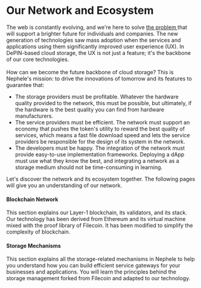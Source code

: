 # Our Network and Ecosystem

The web is constantly evolving, and we're here to solve [the problem ](../introduction/the-problem.md)that will support a brighter future for individuals and companies. The new generation of technologies saw mass adoption when the services and applications using them significantly improved user experience (UX). In DePIN-based cloud storage, the UX is not just a feature; it's the backbone of our core technologies. \
\
How can we become the future backbone of cloud storage? This is Nephele's mission: to drive the innovations of tomorrow and its features to guarantee that:

* The storage providers must be profitable. Whatever the hardware quality provided to the network, this must be possible, but ultimately, if the hardware is the best quality you can find from hardware manufacturers.
* The service providers must be efficient. The network must support an economy that pushes the token's utility to reward the best quality of services, which means a fast file download speed and lets the service providers be responsible for the design of its system in the network.&#x20;
* The developers must be happy. The integration of the network must provide easy-to-use implementation frameworks. Deploying a dApp must use what they know the best, and integrating a network as a storage medium should not be time-consuming in learning.&#x20;

Let's discover the network and its ecosystem together. The following pages will give you an understanding of our network.&#x20;

#### Blockchain Network <a href="#getting-started" id="getting-started"></a>

This section explains our Layer-1 blockchain, its validators, and its stack. Our technology has been derived from Ethereum and its virtual machine mixed with the proof library of Filecoin. It has been modified to simplify the complexity of blockchain.&#x20;

#### Storage Mechanisms <a href="#getting-started" id="getting-started"></a>

This section explains all the storage-related mechanisms in Nephele to help you understand how you can build efficient service gateways for your businesses and applications. You will learn the principles behind the storage management forked from Filecoin and adapted to our technology.&#x20;



